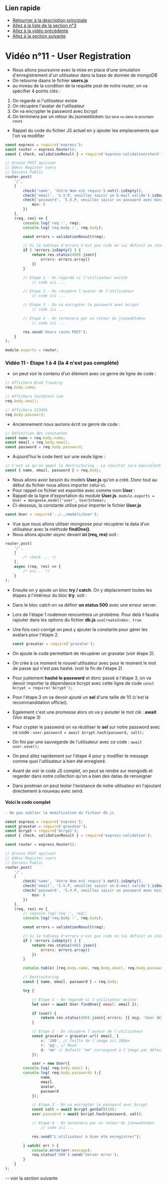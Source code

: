## Lien rapide

-   [Retourner à la description principale](../../README.md)
-   [Allez à la liste de la section n°3](../section_2/section_2.md)
-   [Allez à la vidéo précédente](./video_7.md)
-   [Allez à la section suivante](../section_3/section_3.md)

# Vidéo n°11 - User Registration

-   Nous allons poursuivre avec la mise en place d'une simulation d'enregistrement d'un utilisateur dans la base de donnée de mongoDB
-   On retourne daans le fichier **users.js**
-   au niveau de la condition de la requête post de notre router, on va spécifier 4 points clés :
<ol>
	<li>On regarde si l'utilisateur existe</li>
	<li>On récupère l'avatar de l'utilisateur</li>
	<li>On va encrypter le password avec bcrypt</li>
	<li>On terminera par un retour du jsonwebtoken <small>Qui sera vu dans le prochain cours</small></li>
</ol>

-   Rappel du code du fichier JS actuel en y ajouter les emplacements que l'on va modifier

```js
const express = require('express');
const router = express.Router();
const { check, validationResult } = require('express-validation/check');

// @route POST api/user
// @desc Register users
// @access Public
router.post(
	'/',
	[
		check('name', 'Votre Nom est requis').not().isEmpty(),
		check('email', 'S.V.P, veuillez saisir un E-mail valide').isEmail(),
		check('password', 'S.V.P, veuillez saisir un password avec minimum 6 caractères).isLength({
			min: 6
		})
	],
	(req, res) => {
		console.log('req :', req);
		console.log('req.body :', req.body);

		const errors = validationResult(req);

		// Si le tableau d'errors n'est pas vide on lui définit un status d'erreur 400
		if ( !errors.isEmpty() ) {
			return res.status(400).json({
				errors: errors.array()
			})
		}

		// Etape 1 - On regarde si l'utilisateur existe
			// code ici ...

		// Etape 2 - On récupère l'avatar de l'utilisateur
			// code ici ...

		// Etape 3 - On va encrypter le password avec bcrypt
			// code ici ...

		// Etape 4 - On terminera par un retour du jsonwebtoken
			// code ici ...

		res.send('Users route POST');
	}
);

module.exports = router;
```

### Vidéo 11 - Etape 1 à 4 (la 4 n'est pas complète)

-   on peut voir le contenu d'un élément avec ce genre de ligne de code :

```js
// Affichera Brad Traversy
req.body.name;

// Affichera test@test.com
req.body.email;

// Affichera 123456
req.body.password;
```

-   Anciennement nous aurions écrit ce genre de code :

```js
// Définition des constantes
const name = req.body.name;
const email = req.body.email;
const password = req.body.password;
```

-   Aujourd'hui le code tient sur une seule ligne :

```js
// C'est ce qu'on appel le destructuring - Le résultat sera équivalent au code précédemment écrit.
const { name, email, password } = req.body;
```

-   Nous allons avoir besoin du models **User.js** qu'on a créé. Donc tout au début du fichier nous allons importer celui-ci.
-   Pour rappel ce fichier est exportée avec comme nom **User** :
-   Rappel de la ligne d'exportation du module **User.js**. `module.exports = User = mongoose.model('user', UserSchema);`
-   Ci-dessous, la constante utilisé pour importer le fichier **User.js**

```js
const User = require('../../models/User');
```

-   Vue que nous allons utiliser mongoose pour récupérer la data d'un utilisateur avec la méthode **findOne()**.
-   Nous allons ajouter _async_ devant **ici (req, res)** soit :

```js
router.post(
	'/',
	[
		/* check ... */
	],
	async (req, res) => {
		/* etc... */
	}
);
```

-   Ensuite on y ajoute un bloc **try / catch**. On y déplacement toutes les étapes à l'intérieur du bloc **try**. soit :
-   Dans le bloc catch on va définir **un status 500** avec une erreur server.
-   Lors de l'étape 1 nodemon rencontrera un problème. Pour delà il faudra rajouter dans les options du fichier **db.js**
    `useCreateIndex: true`

-   Une fois ceci corrigé on peut y ajouter la constante pour gérer les avatars pour l'étape 2.
    ```js
    const gravatar = require('gravatar');
    ```
-   On ajoute le code permettant de récupérer un gravatar (voir étape 2).
-   On crée à ce moment le nouvel utilisateur avec pour le moment le mot de passe qui n'est pas hashé. (voir la fin de l'étape 2)
-   Pour justement **hashé le password** et donc passé à l'étape 3, on va devoir importer la dépendance bcrypt avec cette ligne de code
    `const bcrypt = require('bcrypt');`
-   Pour l'étape 3 on va devoir ajouté un **sel** d'une taille de 10 (c'est la recommanddation officiel).
-   Egalement c'est une promesse alors on va y avouter le mot clé : **await** (Voir étape 3)
-   Pour crypter le password on va réutiliser le **sel** sur notre password avec ce code :
    `user.password = await bcrypt.hash(password, salt);`
-   On fini par une sauvegarde de l'utilisateur avec ce code : `await user.save();`
-   On peut allez rapidement sur l'étape 4 pour y modifier le message comme quoi l'utilisateur à bien été enregistré.

-   Avant de voir le code JS complet, on peut se rendre sur mongodb et regarder dans notre collection qu'on a bien des datas de renseigner
-   Dans postman on peut tester l'existance de notre utilisateur en l'ajoutant directement à nouveau avec send.

#### Voici le code complet

```diff
- Ne pas oublier la modification du fichier db.js
```

```js
const express = require('express');
const gravatar = require('gravatar');
const bcrypt = require('bcrypt');
const { check, validationResult } = require('express-validation');

const router = express.Router();

// @route POST api/user
// @desc Register users
// @access Public
router.post(
	'/',
	[
		check('name', 'Votre Nom est requis').not().isEmpty(),
		check('email', 'S.V.P, veuillez saisir un E-mail valide').isEmail(),
		check('password', 'S.V.P, veuillez saisir un password avec minimum 6 caractères).isLength({
			min: 6
		})
	],
	(req, res) => {
		// console.log('req :', req);
		console.log('req.body :', req.body);

		const errors = validationResult(req);

		// Si le tableau d'errors n'est pas vide on lui définit un status d'erreur 400
		if ( !errors.isEmpty() ) {
			return res.status(400).json({
				errors: errors.array()
			})
		}

		console.table( [req.body.name, req.body.email, req.body.password] );

		// Destructuring
		const { name, email, password } = req.body;

		try {

			// Etape 1 - On regarde si l'utilisateur existe
			let user = await User.findOne({ email: email });

			if (user) {
				return res.status(400).json({ errors: [{ msg: 'User déjà existant' }] });
			}

			// Etape 2 - On récupère l'avatar de l'utilisateur
			const gravatar = gravatar.url( email, {
				s: '200', // Taille de l'image ici 200px.
				r: 'pg', // Read
				d: 'mm' // Default "mm" correspond à l'image par défaut de l'utilisateur "404" permet d'avoir une autre image
			});

			user = new User({
		console.log( req.body.email );
		console.log( req.body.passwordz );{
				name,
				email,
				avatar,
				password
			});

			// Etape 3 - On va encrypter le password avec bcrypt
			const salt = await bcrypt.genSalt(10);
			user.password = await bcript.hash(password, salt);

			// Etape 4 - On terminera par un retour du jsonwebtoken
				// code ici ...

			res.send("L'utilisateur à bien été enregistrer");

		} catch( err ) {
			console.error(err.message);
			req.status('500').send('Server error');
		}
	}
);
```

-- voir la section suivante
